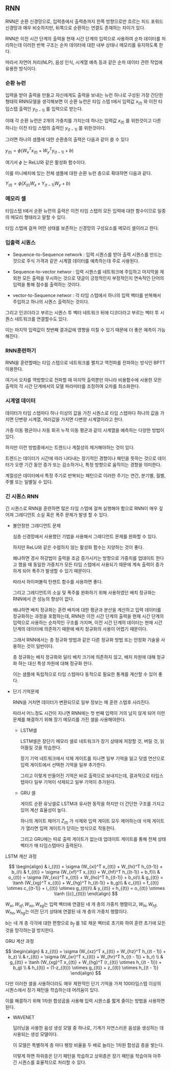 ## RNN

RNN은 순환 신경망으로, 입력층에서 출력층까지 한쪽 방향으로만 흐르는 피드 포워드 신경망과 매우 비슷하지만, 뒤쪽으로 순환하는 연결도 존재하는 차이가 있다.

RNN은 이전 시간 단계의 출력을 현재 시간 단계의 입력으로 사용하여 순차 데이터를 처리하는데 이러한 반복 구조는 순차 데이터에 대한 내부 상태나 메모리를 유지하도록 한다.

따라서 자연어 처리(NLP), 음성 인식, 시계열 예측 등과 같은 순차 데이터 관련 작업에 유용한 방식이다.

### 순환 뉴런

입력을 받아 출력을 만들고 자신에게도 출력을 보내는 뉴런 하나로 구성된 가장 간단한 형태의 RNN모델을 생각해보면 이 순환 뉴런은 타임 스텝 t에서 입력값 $x_{(t)}$ 와 이전 타임스텝 출력인 $y_{(t - 1)}$ 를 입력으로 받는다.

이때 각 순환 뉴런은 2개의 가중치를 가지는데 하나는 입력값 $x_{(t)}$ 를 위한것이고 다른 하나는 이전 타임 스텝의 출력인 $y_{(t - 1)}$ 를 위한것이다.

그러면 하나의 샘플에 대한 순환층의 출력은 다음과 같이 쓸 수 있다

$y_{(t)} =  \phi (W_x^T x_{(t)} + W_y^T y_{(t - 1)} + b)$

여기서 $\phi$ 는 ReLU와 같은 활성화 함수이다.

이를 미니배치에 있는 전체 샘플에 대한 순환 뉴런 층으로 확대하면 다음과 같다.

$Y_{(t)} = \phi (X_{(t)} W_{x} + Y_{(t-1)} W_{y} + b)$

### 메모리 셀

타임스텝 t에서 순환 뉴런의 출력은 이전 타임 스텝의 모든 입력에 대한 함수이므로 일종의 메모리 형태라고 말할 수 있다.

타임 스텝에 걸쳐 어떤 상태를 보존하는 신경망의 구성요소를 메모리 셀이라고 한다.

### 입출력 시퀀스

 - Sequence-to-Sequence network : 입력 시퀀스를 받아 출력 시퀀스를 만드는 것으로 주식 가격과 같은 시계열 데이터를 예측하는데 주로 사용된다.

 - Sequence-to-vector networ : 입력 시퀀스를 네트워크에 주입하고 마지막을 제외한 모든 출력을 무시하는 것으로 댓글이 긍정적인지 부정적인지 연속적인 단어의 입력을 통해 점수를 출력하는 것이다.

 - vector-to-Sequence networ : 각 타임 스텝에서 하나의 입력 벡터를 반복해서 주입하고 하나의 시퀀스 출력하는 것이다.

그리고 인코더라고 부르는 시퀀스 투 벡터 네트워크 뒤에 디코더라고 부르는 벡터 투 시퀀스 네트워크를 연결할수도 있다.

이는 마지막 입력값이 첫번째 결과값에 영향을 미칠 수 있기 때문에 더 좋은 예측이 가능해진다.

### RNN훈련하기

RNN을 훈련할때는 타임 스텝으로 네트워크를 펼치고 역전파를 전파하는 방식인 BPTT이용한다.

여기서 오차를 역방향으로 전파할 때 마지막 출력뿐만 아니라 비용함수에 사용한 모든 출력의 각 시간 단계에서의 모델 파라미터를 조정하여 오차를 최소화한다.

### 시계열 데이터

데이터가 타임 스텝마다 하나 이상의 값을 가진 시퀀스로 타임 스텝마다 하나의 값을 가지면 단변량 시계열, 여러값을 가지면 다변량 시계열이라고 한다.

가중 이동 평균이나 자동 회귀 누적 이동 평균과 같이 시계열을 예측하는 다양한 방법이 있다.

하지만 이런 방법중에서는 트렌드나 계절성의 제거해야하는 것이 있다.

트렌드는 데이터가 시간에 따라 나타내는 장기적인 경향이나 패턴을 뜻하는 것으로 데이터가 오랜 기간 동안 증가 또는 감소하거나, 특정 방향으로 움직이는 경향을 의미한다.

계절성은 데이터에서 특정 주기로 반복되는 패턴으로 이러한 주기는 연간, 분기별, 월별, 주별 또는 일별일 수 있다.

### 긴 시퀀스 RNN

긴 시퀀스로 RNN을 훈련하면 많은 타임 스텝에 걸쳐 실행해야 함으로 RNN이 매우 깊어져 그레디언트 소실 혹은 폭주 문제가 발생 할 수 있다.

 - 불안정한 그레디언트 문제

   심층 신경망에서 사용했던 기법을 사용해서 그레디언트 문제를 완화할 수 있다.

   하지만 ReLU와 같은 수렴하지 않는 활성화 함수는 지양하는 것이 좋다.

   왜냐하면 경사 하강법이 출력을 조금 증가시키는 방향으로 가중치를 업데이트 한다고 했을 때 동일한 가중치가 모든 타임 스텝에서 사용되기 때문에 계속 출력이 증가하게 되어 폭주가 발생할 수 있기 때문이다.

   따라서 하이퍼볼릭 탄젠트 함수를 사용하면 좋다.

   그리고 그레디언트의 소실 및 폭주를 완화하기 위해 사용하였던 배치 정규화는 RNN에서 큰 성능의 향상이 없다.

   왜냐하면 배치 정규화는 훈련 배치에 대한 평균과 분산을 계산하고 입력 데이터를 정규화하는 과정을 포함하는데, RNN은 이전 시간 단계의 출력을 현재 시간 단계의 입력으로 사용하는 순차적인 구조를 가지며, 이전 시간 단계의 데이터는 현재 시간 단계의 데이터에 의존하기 때문에 배치 정규화의 사용이 어렵기 때문이다.

   그래서 RNN에서는 층 정규화 방법과 같은 다른 정규화 방법 또는 안정화 기술을 사용하는 것이 일반이다.

   층 정규화는 배치 정규화와 달리 배치 크기에 의존하지 않고, 배치 차원에 대해 정규화 하는 대신 특성 차원에 대해 정규화 한다.

   이는 샘플에 독립적으로 타임 스텝마다 동적으로 필요한 통계를 계산할 수 있어 좋다.

 - 단기 기억문제

   RNN을 거치면 데이터가 변환되므로 일부 정보는 매 훈련 스텝후 사라진다.

   따라서 어느정도 시간이 지나면 RNN에는 첫 번째 입력이 거의 남지 않게 되어 이런 문제를 해결하기 위해 장기 메모리를 가진 셀을 사용해야한다.


   - LSTM셀
  
     LSTM셀은 장단기 메모리 셀로 네트워크가 장기 상태에 저장할 것, 버릴 것, 읽어들일 것을 학습한다.

     장기 기억 네트워크에서 삭제 게이트를 지나면 일부 기억을 잃고 덧셈 연산으로 입력 게이트에서 선택한 기억을 일부 추가한다.

     그리고 이렇게 만들어진 기억은 바로 출력으로 보내지는데, 결과적으로 타임스텝마다 일부 기억이 삭제되고 일부 기억이 추가된다.

    - GRU 셀

      게이트 순환 유닛셀로 LSTM과 유사한 동작을 하지만 더 간단한 구조를 가지고 있어 계산 효율성이 높다.

      하나의 게이트 제어기 $Z_{(t)}$ 가 삭제와 입력 게이트 모두 제어하는데 삭제 게이트가 열리면 입력 게이트가 닫히는 방식으로 작동한다.

      그리고 GRU에는 따로 출력 게이트가 없는데 업데이트 게이트를 통해 전체 상태 벡터가 매 타임스텝마다 출력된다.

LSTM 계산 과정

$$
\begin{align}
& i_{(t)} = \sigma (W_{xi}^T x_{(t)} + W_{hi}^T h_{(t-1)} + b_i)\\
& f_{(t)} = \sigma (W_{xf}^T x_{(t)} + W_{hf}^T h_{(t-1)} + b_f)\\
& o_{(t)} = \sigma (W_{xo}^T x_{(t)} + W_{ho}^T h_{(t-1)} + b_o)\\
& g_{(t)} = \tanh (W_{xg}^T x_{(t)} + W_{hg}^T h_{(t-1)} + b_g)\\
& c_{(t)} = f_{(t)} \otimes c_{(t-1)} + i_{(t)} \otimes g_{(t)}\\ 
& y_{(t)} = h_{(t)} = o_{(t)} \otimes \tanh ({c}_{(t)})
\end{align}
$$

$W_{xi}, W_{xf}, W_{xo}, W_{xg}$는 입력 벡터에 연결된 네 개 층의 가중치 행렬이고, $W_{hi}, W_{hf}, W_{ho}, W_{hg}$는 이전 단기 상태에 연결된 네 개 층의 가중치 행렬이다.

b는 네 개 층 각각에 대한 편향으로 $b_f$ 를 1로 채운 벡터로 초기화 하여 훈련 초기에 모든것을 망각하는걸 방지한다.

GRU 계산 과정

$$
\begin{align}
& z_{(t)} = \sigma (W_{xz}^T x_{(t)} + W_{hz}^T h_{(t - 1)} + b_z) \\
& r_{(t)} = \sigma (W_{xr}^T x_{(t)} + W_{hr}^T h_{(t - 1)} + b_r) \\
& g_{(t)} = \tanh (W_{xg}^T x_{(t)} + W_{hg}^T (r_{(t)} \otimes h_{(t - 1)}) + b_g) \\
& h_{(t)} = (1-z_{(t)}) \otimes g_{(t)} + z_{(t)} \otimes h_{(t - 1)}
\end{align}
$$

다만 이러한 셀을 사용하더라도 매우 제한적인 단기 기억을 가져 100타임스텝 이상의 시퀀스에서 장기 패턴을 학습하는데 어려움이 있다.

이를 해결하기 위해 1차원 합성곱을 사용해 입력 시퀀스를 짧게 줄이는 방법을 사용하면 된다.

 - WAVENET

   딥러닝을 사용한 음성 생성 모델 중 하나로, 기계가 자연스러운 음성을 생성하는 데 사용되는 생성 모델이다.

   이 모델은 특별하게 층 마다 팽창 비율을 두 배로 늘리는 1차원 합성곱 층을 쌓는다.

   이렇게 하면 하위층은 단기 패턴을 학습하고 상위층은 장기 패턴을 학습아혀 아주 긴 시퀀스를 효율적으로 처리할 수 있다.

